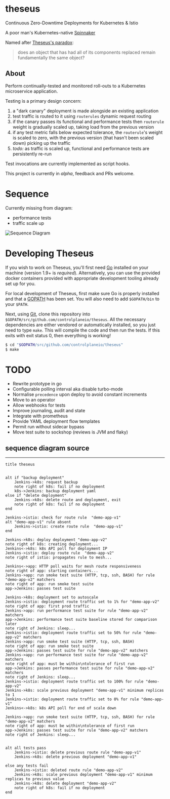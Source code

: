 # theseus
Continuous Zero-Downtime Deployments for Kubernetes & Istio

A poor man's Kubernetes-native [Spinnaker](https://www.spinnaker.io/)

Named after [Theseus's paradox](https://en.wikipedia.org/wiki/Ship_of_Theseus):

> does an object that has had all of its components replaced remain fundamentally the same object?

## About

Perform continually-tested and monitored roll-outs to a Kubernetes microservice application.

Testing is a primary design concern:
1. a "dark canary" deployment is made alongside an existing application
1. test traffic is routed to it using `routerules` dynamic request routing
1. if the canary passes its functional and performance tests then `routerule` weight is gradually scaled up, taking load from the previous version
1. if any test metric falls below expected tolerance, the `routerule`'s weight is scaled to zero, with the previous version (that hasn't been scaled down) picking up the traffic
1. *todo:* as traffic is scaled up, functional and performance tests are persistently re-run

Test invocations are currently implemented as script hooks.

This project is currently in *alpha*, feedback and PRs welcome.

# Sequence

Currently missing from diagram:

- performance tests
- traffic scale up

![Sequence Diagram](./sequence-diagram.png)

# Developing Theseus

If you wish to work on Theseus, you'll first need [Go](http://www.golang.org) installed on your machine (version 1.9+ is *required*). Alternatively, you can use the provided docker containers provided with appropriate development tooling already set up for you.

For local development of Theseus, first make sure Go is properly installed and that a [GOPATH](http://golang.org/doc/code.html#GOPATH) has been set. You will also need to add `$GOPATH/bin` to your `$PATH`.

Next, using [Git](https://git-scm.com/), clone this repository into `$GOPATH/src/github.com/controlplaneio/theseus`. All the necessary dependencies are either vendored or automatically installed, so you just need to type `make`. This will compile the code and then run the tests. If this exits with exit status 0, then everything is working!

```sh
$ cd "$GOPATH/src/github.com/controlplaneio/theseus"
$ make
```

# TODO

- Rewrite prototype in go
- Configurable polling interval aka disable turbo-mode
- Normalise `precedence` upon deploy to avoid constant increments
- Move to an operator
- Allow webhooks for tests
- Improve journaling, audit and state
- Integrate with prometheus
- Provide YAML deployment flow templates
- Permit run without sidecar bypass
- Move test suite to sockshop (reviews is JVM and flaky)

<!--
https://www.youtube.com/watch?v=05EZx3MBHSY
rolling red/black, validation gates, %ages: 1, 5, 25, 50 100
canary: common measurements, underlying metrics, cpu/mem profiling, latency, error codes
  - acceptable deviations
  - canary sample at 1%, 50%, 100%
  - mitigating measures without losing velocity
-->

## sequence diagram source

---

```
title theseus


alt if "backup deployment"
    Jenkins->k8s: request backup
    note right of k8s: fail if no deployment
    k8s->Jenkins: backup deployment yaml
else if "delete deployment"
    Jenkins->k8s: delete route and deployment, exit
    note right of k8s: fail if no deployment
end

Jenkins->istio: check for route rule  "demo-app-v1"
alt "demo-app-v1" rule absent
    Jenkins->istio: create route rule  "demo-app-v1"
end

Jenkins->k8s: deploy deployment "demo-app-v2"
note right of k8s: creating deployment...
Jenkins<->k8s: k8s API poll for deployment IP
Jenkins->istio: deploy route rule  "demo-app-v2"
note right of istio: propagates rule to mesh...

Jenkins<->app: HTTP poll waits for mesh route responsiveness
note right of app: starting containers...
Jenkins->app: run smoke test suite (HTTP, tcp, ssh, BASH) for rule "demo-app-v2" matchers
note right of app: run smoke test suite
app->Jenkins: passes test suite

Jenkins->k8s: deployment set to autoscale
Jenkins->istio: deployment route traffic set to 1% for "demo-app-v2"
note right of app: first prod traffic
Jenkins->app: run performance test suite for rule "demo-app-v2" matchers
app->Jenkins: performance test suite baseline stored for comparison later
note right of Jenkins: sleep...
Jenkins->istio: deployment route traffic set to 50% for rule "demo-app-v2" matchers
Jenkins->app: run smoke test suite (HTTP, tcp, ssh, BASH)
note right of app: run smoke test suite
app->Jenkins: passes test suite for rule "demo-app-v2" matchers
Jenkins->app: run performance test suite for rule "demo-app-v2" matchers
note right of app: must be within\ntolerance of first run
app->Jenkins: passes performance test suite for rule "demo-app-v2" matchers
note right of Jenkins: sleep...
Jenkins->istio: deployment route traffic set to 100% for rule "demo-app-v2"
Jenkins->k8s: scale previous deployment "demo-app-v1" minimum replicas to 1
Jenkins->istio: deployment route traffic set to 0% for rule "demo-app-v1"
Jenkins<->k8s: k8s API poll for end of scale down

Jenkins->app: run smoke test suite (HTTP, tcp, ssh, BASH) for rule "demo-app-v2" matchers
note right of app: must be within\ntolerance of first run
app->Jenkins: passes test suite for rule "demo-app-v2" matchers
note right of Jenkins: sleep...


alt all tests pass
    Jenkins->istio: delete previous route rule "demo-app-v1"
    Jenkins->k8s: delete previous deployment "demo-app-v1"

else any tests fail
    Jenkins->istio: deleted route rule "demo-app-v2"
    Jenkins->k8s: scale previous deployment "demo-app-v1" minimum replicas to previous value
    Jenkins->k8s: delete deployment "demo-app-v2"
    note right of k8s: fail if no deployment
end
```


